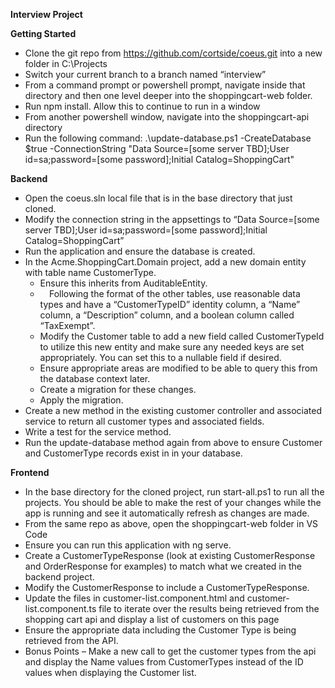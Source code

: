 ﻿**Interview Project**

**Getting Started**

- Clone the git repo from <https://github.com/cortside/coeus.git> into a new folder in C:\Projects
- Switch your current branch to a branch named “interview”
- From a command prompt or powershell prompt, navigate inside that directory and then one level deeper into the shoppingcart-web folder.  
- Run npm install.  Allow this to continue to run in a window 
- From another powershell window, navigate into the shoppingcart-api directory
- Run the following command: .\update-database.ps1 -CreateDatabase $true -ConnectionString "<a name="ole_link1"></a>Data Source=[some server TBD];User id=sa;password=[some password];Initial Catalog=ShoppingCart"

**Backend**

- Open the coeus.sln local file that is in the base directory that just cloned.
- Modify the connection string in the appsettings to “Data Source=[some server TBD];User id=sa;password=[some password];Initial Catalog=ShoppingCart”
- Run the application and ensure the database is created.
- In the Acme.ShoppingCart.Domain project, add a new domain entity with table name CustomerType.
  - Ensure this inherits from AuditableEntity.
  - `  `Following the format of the other tables, use reasonable data types and have a “CustomerTypeID” identity column, a “Name” column, a “Description” column, and a boolean column called “TaxExempt”.
  - Modify the Customer table to add a new field called CustomerTypeId to utilize this new entity and make sure any needed keys are set appropriately.  You can set this to a nullable field if desired.
  - Ensure appropriate areas are modified to be able to query this from the database context later.
  - Create a migration for these changes.
  - Apply the migration.
- Create a new method in the existing customer controller and associated service to return all customer types and associated fields.
- Write a test for the service method.
- Run the update-database method again from above to ensure Customer and CustomerType records exist in in your database.

**Frontend**

- In the base directory for the cloned project, run start-all.ps1 to run all the projects.  You should be able to make the rest of your changes while the app is running and see it automatically refresh as changes are made.
- From the same repo as above, open the shoppingcart-web folder in VS Code
- Ensure you can run this application with ng serve.
- Create a CustomerTypeResponse (look at existing CustomerResponse and OrderResponse for examples) to match what we created in the backend project.
- Modify the CustomerResponse to include a CustomerTypeResponse.
- Update the files in customer-list.component.html and customer-list.component.ts file to iterate over the results being retrieved from the shopping cart api and display a list of customers on this page
- Ensure the appropriate data including the Customer Type is being retrieved from the API.
- Bonus Points – Make a new call to get the customer types from the api and display the Name values from CustomerTypes instead of the ID values when displaying the Customer list.

